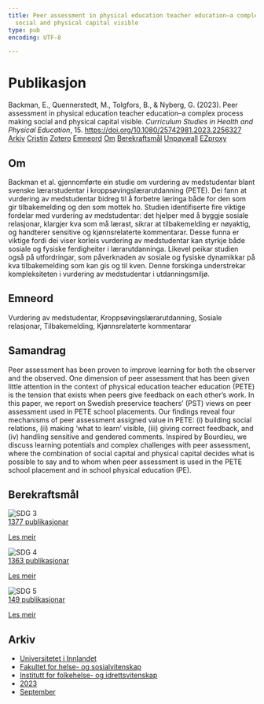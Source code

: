 ```yaml
---
title: Peer assessment in physical education teacher education–a complex process making
  social and physical capital visible
type: pub
encoding: UTF-8

---
```

<h1>Publikasjon</h1>
<article id="csl-bib-container-2PQE4HVX" class="csl-bib-container">
  <div class="csl-bib-body"> <div class="csl-entry">Backman, E., Quennerstedt, M., Tolgfors, B., &#38; Nyberg, G. (2023). Peer assessment in physical education teacher education–a complex process making social and physical capital visible. <i>Curriculum Studies in Health and Physical Education</i>, 15. <a href="https://doi.org/10.1080/25742981.2023.2256327">https://doi.org/10.1080/25742981.2023.2256327</a></div> </div>
  <div class="csl-bib-buttons">
    <a href="#taxonomy-article-2PQE4HVX" alt="archive" class="csl-bib-button">Arkiv</a>
    <a href="https://app.cristin.no/results/show.jsf?id=2177806" alt="Cristin" class="csl-bib-button">Cristin</a>
    <a href="http://zotero.org/groups/5881554/items/2PQE4HVX" alt="Zotero" class="csl-bib-button">Zotero</a>
    <a href="#keywords-article-2PQE4HVX" alt="keywords" class="csl-bib-button">Emneord</a>
    <a href="#about-article-2PQE4HVX" alt="about_pub" class="csl-bib-button">Om</a>
    <a href="#sdg-article-2PQE4HVX" alt="sdg" class="csl-bib-button">Berekraftsmål</a>
    <a href="https://www.tandfonline.com/doi/pdf/10.1080/25742981.2023.2256327?needAccess=true" alt="Unpaywall" class="csl-bib-button">Unpaywall</a>
    <a href="https://www.tandfonline.com/doi/pdf/10.1080/25742981.2023.2256327?needAccess=true" alt="EZproxy" class="csl-bib-button">EZproxy</a>
  </div>
  <div id="csl-bib-meta-container-2PQE4HVX"></div>
</article>
<div id="csl-bib-meta-2PQE4HVX" class="csl-bib-meta">
  <article id="about-article-2PQE4HVX" class="about_pub-article">
    <h1>Om</h1>
    Backman et al. gjennomførte ein studie om vurdering av medstudentar blant svenske lærarstudentar i kroppsøvingslærarutdanning (PETE). Dei fann at vurdering av medstudentar bidreg til å forbetre læringa både for den som gir tilbakemelding og den som mottek ho. Studien identifiserte fire viktige fordelar med vurdering av medstudentar: det hjelper med å byggje sosiale relasjonar, klargjer kva som må lærast, sikrar at tilbakemelding er nøyaktig, og handterer sensitive og kjønnsrelaterte kommentarar. Desse funna er viktige fordi dei viser korleis vurdering av medstudentar kan styrkje både sosiale og fysiske ferdigheiter i lærarutdanninga. Likevel peikar studien også på utfordringar, som påverknaden av sosiale og fysiske dynamikkar på kva tilbakemelding som kan gis og til kven. Denne forskinga understrekar kompleksiteten i vurdering av medstudentar i utdanningsmiljø.
  </article>
  <article id="keywords-article-2PQE4HVX" class="keywords-article">
    <h1>Emneord</h1>
    Vurdering av medstudentar, Kroppsøvingslærarutdanning, Sosiale relasjonar, Tilbakemelding, Kjønnsrelaterte kommentarar
  </article>
  <article id="abstract-article-2PQE4HVX" class="abstract-article">
    <h1>Samandrag</h1>
    Peer assessment has been proven to improve learning for both the observer and the observed. One dimension of peer assessment that has been given little attention in the context of physical education teacher education (PETE) is the tension that exists when peers give feedback on each other’s work. In this paper, we report on Swedish preservice teachers’ (PST) views on peer assessment used in PETE school placements. Our findings reveal four mechanisms of peer assessment assigned value in PETE: (i) building social relations, (ii) making ‘what to learn’ visible, (iii) giving correct feedback, and (iv) handling sensitive and gendered comments. Inspired by Bourdieu, we discuss learning potentials and complex challenges with peer assessment, where the combination of social capital and physical capital decides what is possible to say and to whom when peer assessment is used in the PETE school placement and in school physical education (PE).
  </article>
  <article id="sdg-article-2PQE4HVX" class="sdg-article">
    <h1>Berekraftsmål</h1>
    <div class="sdg-container"><div id="sdg3" class="sdg">
        <img src="{{< params subfolder >}}images/sdg/sdg03_nn.png" class="image" alt="SDG 3">
        <div class="sdg-overlay">
          <a href="{{< params subfolder >}}nn/archive/?sdg=3#archive" class="sdg-publication-count"><span>1377</span> publikasjonar</a>
          <p><a href="https://fn.no/om-fn/fns-baerekraftsmaal/god-helse-og-livskvalitet?lang=nno-NO" class="sdg-read-more">Les meir</a></p>
        </div>
      </div> <div id="sdg4" class="sdg">
        <img src="{{< params subfolder >}}images/sdg/sdg04_nn.png" class="image" alt="SDG 4">
        <div class="sdg-overlay">
          <a href="{{< params subfolder >}}nn/archive/?sdg=4#archive" class="sdg-publication-count"><span>1363</span> publikasjonar</a>
          <p><a href="https://fn.no/om-fn/fns-baerekraftsmaal/god-utdanning?lang=nno-NO" class="sdg-read-more">Les meir</a></p>
        </div>
      </div> <div id="sdg5" class="sdg">
        <img src="{{< params subfolder >}}images/sdg/sdg05_nn.png" class="image" alt="SDG 5">
        <div class="sdg-overlay">
          <a href="{{< params subfolder >}}nn/archive/?sdg=5#archive" class="sdg-publication-count"><span>149</span> publikasjonar</a>
          <p><a href="https://fn.no/om-fn/fns-baerekraftsmaal/likestilling-mellom-kjoennene?lang=nno-NO" class="sdg-read-more">Les meir</a></p>
        </div>
      </div></div>
  </article>
  <article id="taxonomy-article-2PQE4HVX" class="taxonomy-article">
    <h1>Arkiv</h1>
    <ul>
      <li><a href="{{< params subfolder >}}nn/archive/?key=3DCRN523">Universitetet i Innlandet</a></li>
      <li><a href="{{< params subfolder >}}nn/archive/?key=IDKFS3MX">Fakultet for helse- og sosialvitenskap</a></li>
      <li><a href="{{< params subfolder >}}nn/archive/?key=FJXE3Z8X">Institutt for folkehelse- og idrettsvitenskap</a></li>
      <li><a href="{{< params subfolder >}}nn/archive/?key=5HKEZMYN">2023</a></li>
      <li><a href="{{< params subfolder >}}nn/archive/?key=WN3KVKCV">September</a></li>
    </ul>
  </article>
</div>
